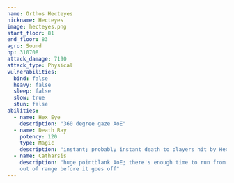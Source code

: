 ```yaml
---
name: Orthos Hecteyes
nickname: Hecteyes
image: hecteyes.png
start_floor: 81
end_floor: 83
agro: Sound
hp: 310708
attack_damage: 7190
attack_type: Physical
vulnerabilities:
  bind: false
  heavy: false
  sleep: false
  slow: true
  stun: false
abilities:
  - name: Hex Eye
    description: "360 degree gaze AoE"
  - name: Death Ray
    potency: 120
    type: Magic
    description: "instant; probably instant death to players hit by Hex Eye"
  - name: Catharsis
    description: "huge pointblank AoE; there's enough time to run from melee to
    out of range before it goes off"
---
```

